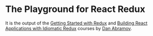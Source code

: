 # The Playground for React Redux
It is the output of the [Getting Started with Redux](https://egghead.io/courses/getting-started-with-redux) and [Building React Applications with Idiomatic Redux](https://egghead.io/courses/building-react-applications-with-idiomatic-redux) courses by [Dan Abramov](https://egghead.io/instructors/dan-abramov).
